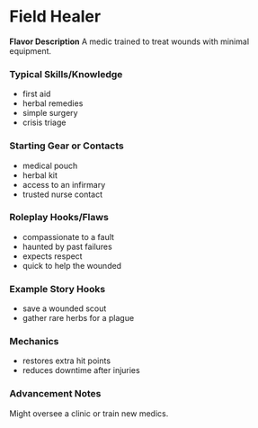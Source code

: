 # Field Healer

**Flavor Description**
A medic trained to treat wounds with minimal equipment.

### Typical Skills/Knowledge
- first aid
- herbal remedies
- simple surgery
- crisis triage

### Starting Gear or Contacts
- medical pouch
- herbal kit
- access to an infirmary
- trusted nurse contact

### Roleplay Hooks/Flaws
- compassionate to a fault
- haunted by past failures
- expects respect
- quick to help the wounded

### Example Story Hooks
- save a wounded scout
- gather rare herbs for a plague

### Mechanics
- restores extra hit points
- reduces downtime after injuries

### Advancement Notes
Might oversee a clinic or train new medics.
